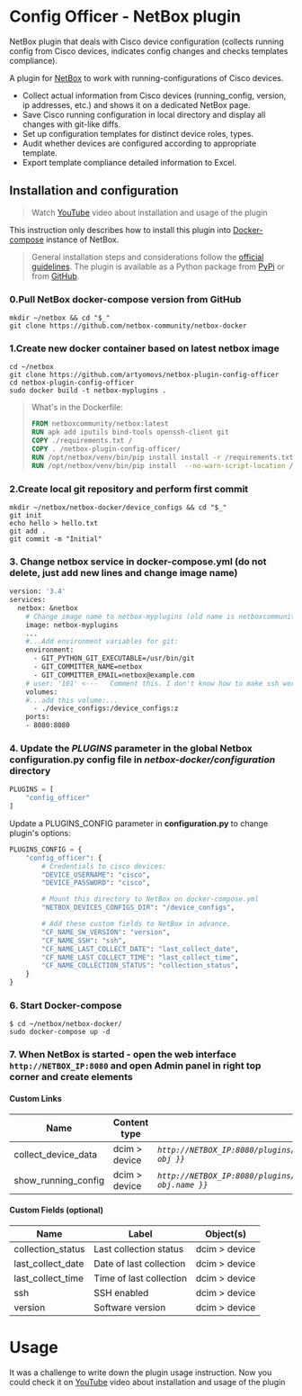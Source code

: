 # Config Officer - NetBox plugin


NetBox plugin that deals with Cisco device configuration (collects running config from Cisco devices, indicates config changes and checks templates compliance).

A plugin for [NetBox](https://github.com/netbox-community/netbox) to work with running-configurations of Cisco devices.

- Collect actual information from Cisco devices (running_config, version, ip addresses, etc.) and shows it on a dedicated NetBox page.
- Save Cisco running configuration in local directory and display all changes with git-like diffs.
- Set up configuration templates for distinct device roles, types.
- Audit whether devices are configured according to appropriate template.
- Export template compliance detailed information to Excel.

## Installation and configuration

>Watch [YouTube](https://www.youtube.com/watch?v=O5kayrkuC1E) video about installation and usage of the plugin

This instruction only describes how to install this plugin into [Docker-compose](https://github.com/netbox-community/netbox-docker) instance of NetBox.
>General installation steps and considerations follow the [official guidelines](https://netbox.readthedocs.io/en/stable/plugins/).
>The plugin is available as a Python package from [PyPi](https://pypi.org/project/netbox-plugin-config-officer/) or from [GitHub](https://github.com/artyomovs/netbox-plugin-config-officer).

### 0.Pull NetBox docker-compose version from GitHub

```shell
mkdir ~/netbox && cd "$_"
git clone https://github.com/netbox-community/netbox-docker
```

### 1.Create new docker container based on latest netbox image

```shell
cd ~/netbox
git clone https://github.com/artyomovs/netbox-plugin-config-officer
cd netbox-plugin-config-officer
sudo docker build -t netbox-myplugins .
```

>What's in the Dockerfile:
>
>```dockerfile
>FROM netboxcommunity/netbox:latest
>RUN apk add iputils bind-tools openssh-client git
>COPY ./requirements.txt /
>COPY . /netbox-plugin-config-officer/
>RUN /opt/netbox/venv/bin/pip install install -r /requirements.txt
>RUN /opt/netbox/venv/bin/pip install  --no-warn-script-location /netbox-plugin-config-officer/
>```

### 2.Create local git repository and perform first commit

```shell
mkdir ~/netbox/netbox-docker/device_configs && cd "$_"
git init 
echo hello > hello.txt
git add .
git commit -m "Initial"
```

### 3. Change **netbox** service in docker-compose.yml (do not delete, just add new lines and change image name)

```dockerfile
version: '3.4'
services:
  netbox: &netbox
    # Change image name to netbox-myplugins (old name is netboxcommunity/netbox:${VERSION-latest})
    image: netbox-myplugins
    ...
    #...Add environment variables for git:
    environment: 
      - GIT_PYTHON_GIT_EXECUTABLE=/usr/bin/git
      - GIT_COMMITTER_NAME=netbox
      - GIT_COMMITTER_EMAIL=netbox@example.com
    # user: '101' <---   Comment this. I don't know how to make ssh work with this line as for now
    volumes:    
    #...add this volume:...
      - ./device_configs:/device_configs:z
    ports:
    - 8080:8080      
```

### 4. Update the *PLUGINS* parameter in the global Netbox **configuration.py** config file in *netbox-docker/configuration* directory

```python
PLUGINS = [
    "config_officer"
]
```

Update a PLUGINS_CONFIG parameter in **configuration.py** to change plugin's options:

```python
PLUGINS_CONFIG = {
    "config_officer": {
        # Credentials to cisco devices:
        "DEVICE_USERNAME": "cisco",
        "DEVICE_PASSWORD": "cisco",

        # Mount this directory to NetBox on docker-compose.yml
        "NETBOX_DEVICES_CONFIGS_DIR": "/device_configs",

        # Add these custom fields to NetBox in advance. 
        "CF_NAME_SW_VERSION": "version",
        "CF_NAME_SSH": "ssh",
        "CF_NAME_LAST_COLLECT_DATE": "last_collect_date",
        "CF_NAME_LAST_COLLECT_TIME": "last_collect_time",
        "CF_NAME_COLLECTION_STATUS": "collection_status",        
    }
}
```

### 6. Start Docker-compose

```shell
$ cd ~/netbox/netbox-docker/
sudo docker-compose up -d
```

### 7. When NetBox is started - open the web interface `http://NETBOX_IP:8080` and open Admin panel in right top corner and create elements

#### Custom Links

| Name                  | Content type  | URL                                                                            |
|-----------------------|---------------|--------------------------------------------------------------------------------|
| collect_device_data   | dcim > device | *`http://NETBOX_IP:8080/plugins/config_officer/collect_device_config/{{ obj }}`* |
| show_running_config   | dcim > device | *`http://NETBOX_IP:8080/plugins/config_officer/running_config/{{ obj.name }}`*   |

#### Custom Fields (optional)

| Name                  | Label                     | Object(s)     |
|-----------------------|---------------------------|---------------|
| collection_status     | Last collection status    | dcim > device |
| last_collect_date     | Date of last collection   | dcim > device |
| last_collect_time     | Time of last collection   | dcim > device |
| ssh                   | SSH enabled               | dcim > device |
| version               | Software version          | dcim > device |

# Usage

It was a challenge to write down the plugin usage instruction. Now you could check it on [YouTube](https://www.youtube.com/watch?v=O5kayrkuC1E) video about installation and usage of the plugin
